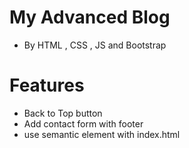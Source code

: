 # My Advanced Blog

- By HTML , CSS , JS and Bootstrap

# Features

- Back to Top button
- Add contact form with footer
- use semantic element with index.html
